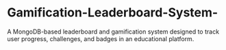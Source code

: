 # Gamification-Leaderboard-System-
A MongoDB-based leaderboard and gamification system designed to track user progress, challenges, and badges in an educational platform.
